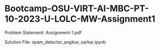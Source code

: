 # Bootcamp-OSU-VIRT-AI-MBC-PT-10-2023-U-LOLC-MW-Assignment1

Problem Statement:
Assignment-1.pdf

Solution File:
spam_detector_angikar_sarkar.ipynb
